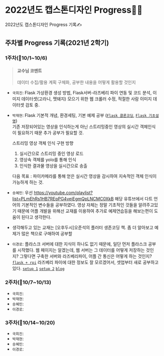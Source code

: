 2022년도 캡스톤디자인 Progress👨‍💻
===
2022년도 캡스톤디자인 Progress 기록✍

## 주차별 Progress 기록(2021년 2학기)
### 1주차(📆10/1~10/6)
> #### 교수님 코멘트
> 데이터 수집/활용 계획 구체화, 공부한 내용을 어떻게 활용할 것인지
* `국희진`: Flask 가상환경 생성 방법, Flask서버-라즈베리 파이 연동 및 코드 분석, 이미지 데이터셋(고라니, 멧돼지) 모으기 위한 웹 크롤러 수정, 적절한 사람 이미지 데이터셋 검토 중.
* `박재현`: Flask 기본적 개념, 환경세팅, 기본 예제 공부 ([`Flask 클론코딩`](https://www.youtube.com/channel/UCCaunu3Cv09ZCDxU13Gx3Hg/videos), [`Flask 기초설명`](https://wings2pc.tistory.com/entry/%EC%9B%B9-%EC%95%B1%ED%94%84%EB%A1%9C%EA%B7%B8%EB%9E%98%EB%B0%8D-%ED%8C%8C%EC%9D%B4%EC%8D%AC-%ED%94%8C%EB%9D%BC%EC%8A%A4%ED%81%ACPython-Flask-%EC%84%A4%EC%B9%98-%EB%B0%8F-%EC%9B%B9-%EC%95%A0%ED%94%8C%EB%A6%AC%EC%BC%80%EC%9D%B4%EC%85%98Web-Application-%EC%8B%9C%EC%9E%91))  
기존 저장되어있는 영상을 인식하는게 아닌 스트리밍중인 영상의 실시간 객체인식이 필요하기 때문 추가 공부가 필요할 것.


  스트리밍 영상 객체 인식 구현 방향
  1. 실시간으로 스트리밍 중인 영상 로드  
  2. 영상속 객체를 yolo를 통해 인식  
  3. 인식한 결과물 영상을 실시간으로 송출


  다음 목표 : 파이카메라를 통해 얻은 실시간 영상을 감시하여 지속적인 객체 인식이 가능하게 하는 것.  
* `송혜민`: 우선 https://youtube.com/playlist?list=PLmEhRs1HB7REpPG4vejEgmQpLNCMC0XkB 해당 유튜브에서 다트 언어의 기본적인 변수들을 공부하였다. 영상 자체는 정말 기초적인 것들을 알려주고있기 때문에 어플 개발을 위해선 교재를 이용하여 추가로 예제연습등을 해보는편이 도움이 된다고 생각한다.
* 생각해두고 있는 교재는 [오후두시]오준석의 플러터 생존코딩 책. 좀 더 알아보고 예제가 많은 책으로 구매하여 공부할 


* `이경로`: 플라스크 서버에 대한 지식이 하나도 없기 때문에, 일단 먼저 플라스크 공부를 시작했다. 웹 페이지는 알겠는데, 웹 서버는 그 데이터를 어떻게 저장하는 것인지? 그렇다면 구축한 서버와 라즈베리파이, 어플 간 통신은 어떻게 하는 것인지?
[`flask + rpi`](https://www.youtube.com/watch?v=RPqSbdce5EM&ab_channel=ODIY%ED%95%9C%EA%B5%AD%EA%B3%BC%ED%95%99%EC%B0%BD%EC%9D%98%EC%9E%AC%EB%8B%A8)
라즈베리 파이에 대한 정보도 잘 모르겠어서, 셋업부터 새로 공부하고 있다.
[`setup 1`](https://www.youtube.com/watch?v=tenLLerqop8&ab_channel=%EA%B3%B5%EB%8C%80%EC%84%A0%EB%B0%B0)
[`setup 2`](https://www.youtube.com/watch?v=_LB6z7e0kIE&ab_channel=%EA%B3%B5%EB%8C%80%EC%84%A0%EB%B0%B0)
[`blog`](https://seolin.tistory.com/99)

### 2주차(📆10/7~10/13)
* `국희진`:
* `박재현`:
* `송혜민`:
* `이경로`:

### 3주차(📆10/14~10/20)
* `국희진`:
* `박재현`:
* `송혜민`:
* `이경로`:
